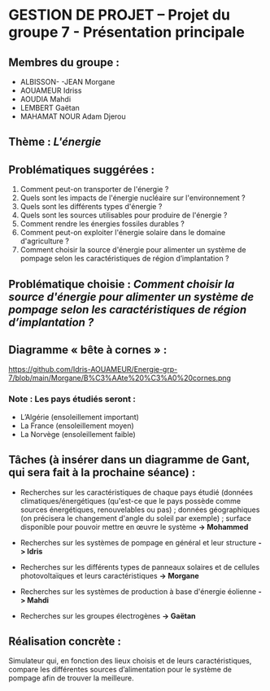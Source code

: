 # GESTION DE PROJET – Projet du groupe 7 - Présentation principale

## Membres du groupe :
- ALBISSON- -JEAN Morgane
- AOUAMEUR Idriss
- AOUDIA Mahdi
- LEMBERT Gaëtan
- MAHAMAT NOUR Adam Djerou

## Thème : *L'énergie* 

## Problématiques suggérées :
1. Comment peut-on transporter de l'énergie ?
2. Quels sont les impacts de l'énergie nucléaire sur l'environnement ? 
3. Quels sont les différents types d'énergie ?
4. Quels sont les sources utilisables pour produire de l'énergie ?
5. Comment rendre les énergies fossiles durables ?
6. Comment peut-on exploiter l'énergie solaire dans le domaine d'agriculture ?
7. Comment choisir la source d'énergie pour alimenter un système de pompage selon les caractéristiques de région d’implantation ?

## Problématique choisie : *Comment choisir la source d'énergie pour alimenter un système de pompage selon les caractéristiques de région d’implantation ?*

## Diagramme « bête à cornes » :
https://github.com/Idris-AOUAMEUR/Energie-grp-7/blob/main/Morgane/B%C3%AAte%20%C3%A0%20cornes.png

### Note : Les pays étudiés seront : 
-	L’Algérie (ensoleillement important)
-	La France (ensoleillement moyen) 
-	La Norvège (ensoleillement faible)

## Tâches (à insérer dans un diagramme de Gant, qui sera fait à la prochaine séance) :
- Recherches sur les caractéristiques de chaque pays étudié (données climatiques/énergétiques (qu'est-ce que le pays possède comme sources énergétiques, renouvelables ou pas) ; données géographiques (on précisera le changement d'angle du soleil par exemple) ; surface disponible pour pouvoir mettre en œuvre le système
**-> Mohammed**

- Recherches sur les systèmes de pompage en général et leur structure **-> Idris**

- Recherches sur les différents types de panneaux solaires et de cellules photovoltaïques et leurs caractéristiques **-> Morgane**

- Recherches sur les systèmes de production à base d'énergie éolienne **-> Mahdi**

- Recherches sur les groupes électrogènes **-> Gaëtan**

## Réalisation concrète :
Simulateur qui, en fonction des lieux choisis et de leurs caractéristiques, compare les différentes sources d’alimentation pour le système de pompage afin de trouver la meilleure.
